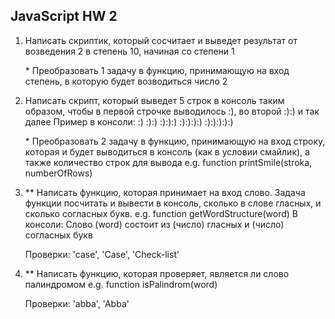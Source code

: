 ##  JavaScript HW 2

1. Написать скриптик, который сосчитает и выведет результат от возведения 2 в степень 10, начиная со степени 1

    \* Преобразовать 1 задачу в функцию, принимающую на вход степень, в которую будет возводиться число 2

2. Написать скрипт, который выведет 5 строк в консоль таким образом, чтобы в первой строчке выводилось :), во второй :):) и так далее
Пример в консоли:
:)
:):)
:):):)
:):):):)
:):):):):)

    \* Преобразовать 2 задачу в функцию, принимающую на вход строку, которая и будет выводиться в консоль (как в условии смайлик), а также количество строк для вывода 
e.g. function printSmile(stroka, numberOfRows)

3. **  Написать функцию, которая принимает на вход слово. Задача функции посчитать и вывести в консоль, сколько в слове гласных, и сколько согласных букв.
e.g. function getWordStructure(word)
В консоли: 
Слово (word) состоит из  (число) гласных и (число) согласных букв

    Проверки: 'case', 'Case', 'Check-list'

4. ** Написать функцию, которая проверяет, является ли слово палиндромом
e.g. function isPalindrom(word)

    Проверки: 'abba', 'Abba'
